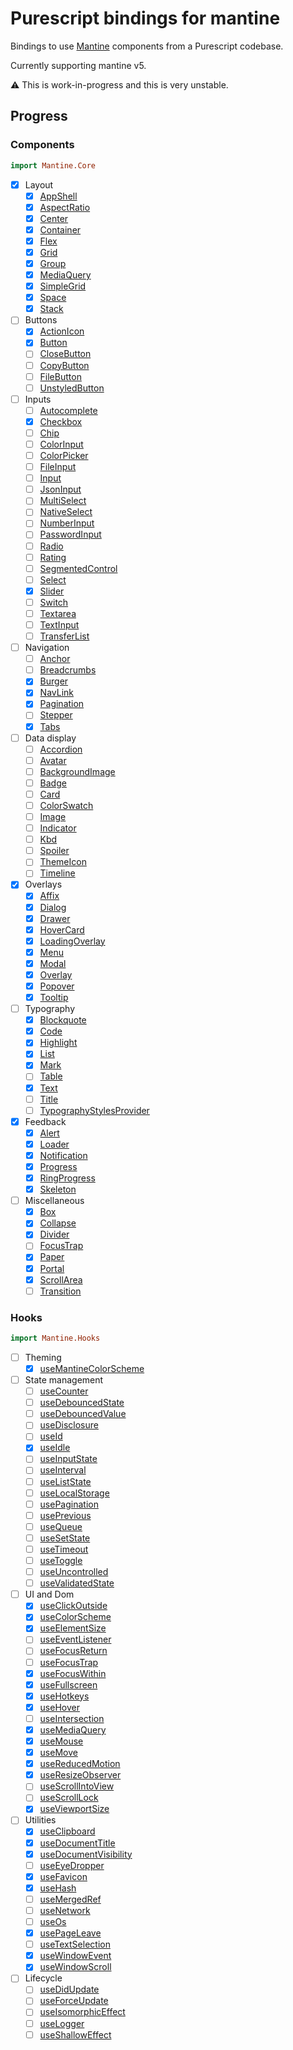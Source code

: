 # Purescript bindings for mantine

Bindings to use [Mantine](mantine.dev) components from a Purescript codebase.

Currently supporting mantine v5.

:warning: This is work-in-progress and this is very unstable.

## Progress

### Components

```purescript
import Mantine.Core
```

- [x] Layout
  - [x] [AppShell](https://v5.mantine.dev/core/app-shell/)
  - [x] [AspectRatio](https://v5.mantine.dev/core/aspect-ratio/)
  - [x] [Center](https://v5.mantine.dev/core/center/)
  - [x] [Container](https://v5.mantine.dev/core/container/)
  - [x] [Flex](https://v5.mantine.dev/core/flex/)
  - [x] [Grid](https://v5.mantine.dev/core/grid/)
  - [x] [Group](https://v5.mantine.dev/core/group/)
  - [x] [MediaQuery](https://v5.mantine.dev/core/media-query/)
  - [x] [SimpleGrid](https://v5.mantine.dev/core/simple-grid/)
  - [x] [Space](https://v5.mantine.dev/core/space/)
  - [x] [Stack](https://v5.mantine.dev/core/stack/)
- [ ] Buttons
  - [x] [ActionIcon](https://v5.mantine.dev/core/action-icon/)
  - [x] [Button](https://v5.mantine.dev/core/button/)
  - [ ] [CloseButton](https://v5.mantine.dev/core/close-button/)
  - [ ] [CopyButton](https://v5.mantine.dev/core/copy-button/)
  - [ ] [FileButton](https://v5.mantine.dev/core/file-button/)
  - [ ] [UnstyledButton](https://v5.mantine.dev/core/unstyled-button)
- [ ] Inputs
  - [ ] [Autocomplete](https://v5.mantine.dev/core/autocomplete/)
  - [x] [Checkbox](https://v5.mantine.dev/core/checkbox/)
  - [ ] [Chip](https://v5.mantine.dev/core/chip/)
  - [ ] [ColorInput](https://v5.mantine.dev/core/color-input/)
  - [ ] [ColorPicker](https://v5.mantine.dev/core/color-picker/)
  - [ ] [FileInput](https://v5.mantine.dev/core/file-input/)
  - [ ] [Input](https://v5.mantine.dev/core/input/)
  - [ ] [JsonInput](https://v5.mantine.dev/core/json-input/)
  - [ ] [MultiSelect](https://v5.mantine.dev/core/multi-select/)
  - [ ] [NativeSelect](https://v5.mantine.dev/core/native-select/)
  - [ ] [NumberInput](https://v5.mantine.dev/core/number-input/)
  - [ ] [PasswordInput](https://v5.mantine.dev/core/password-input/)
  - [ ] [Radio](https://v5.mantine.dev/core/radio/)
  - [ ] [Rating](https://v5.mantine.dev/core/rating/)
  - [ ] [SegmentedControl](https://v5.mantine.dev/core/segmented-control/)
  - [ ] [Select](https://v5.mantine.dev/core/select/)
  - [x] [Slider](https://v5.mantine.dev/core/slider/)
  - [ ] [Switch](https://v5.mantine.dev/core/switch/)
  - [ ] [Textarea](https://v5.mantine.dev/core/textarea/)
  - [ ] [TextInput](https://v5.mantine.dev/core/text-input/)
  - [ ] [TransferList](https://v5.mantine.dev/core/transfer-list/)
- [ ] Navigation
  - [ ] [Anchor](https://v5.mantine.dev/core/anchor/)
  - [ ] [Breadcrumbs](https://v5.mantine.dev/core/breadcrumbs/)
  - [x] [Burger](https://v5.mantine.dev/core/burger/)
  - [x] [NavLink](https://v5.mantine.dev/core/nav-link/)
  - [x] [Pagination](https://v5.mantine.dev/core/pagination/)
  - [ ] [Stepper](https://v5.mantine.dev/core/stepper/)
  - [x] [Tabs](https://v5.mantine.dev/core/tabs/)
- [ ] Data display
  - [ ] [Accordion](https://v5.mantine.dev/core/accordion/)
  - [ ] [Avatar](https://v5.mantine.dev/core/avatar/)
  - [ ] [BackgroundImage](https://v5.mantine.dev/core/background-image/)
  - [ ] [Badge](https://v5.mantine.dev/core/badge/)
  - [ ] [Card](https://v5.mantine.dev/core/card/)
  - [ ] [ColorSwatch](https://v5.mantine.dev/core/color-swatch/)
  - [ ] [Image](https://v5.mantine.dev/core/image/)
  - [ ] [Indicator](https://v5.mantine.dev/core/indicator/)
  - [ ] [Kbd](https://v5.mantine.dev/core/kbd/)
  - [ ] [Spoiler](https://v5.mantine.dev/core/spoiler/)
  - [ ] [ThemeIcon](https://v5.mantine.dev/core/theme-icon/)
  - [ ] [Timeline](https://v5.mantine.dev/core/timeline/)
- [x] Overlays
  - [x] [Affix](https://v5.mantine.dev/core/affix/)
  - [x] [Dialog](https://v5.mantine.dev/core/dialog/)
  - [x] [Drawer](https://v5.mantine.dev/core/drawer/)
  - [x] [HoverCard](https://v5.mantine.dev/core/hover-card/)
  - [x] [LoadingOverlay](https://v5.mantine.dev/core/loading-overlay/)
  - [x] [Menu](https://v5.mantine.dev/core/menu/)
  - [x] [Modal](https://v5.mantine.dev/core/modal/)
  - [x] [Overlay](https://v5.mantine.dev/core/overlay/)
  - [x] [Popover](https://v5.mantine.dev/core/popover/)
  - [x] [Tooltip](https://v5.mantine.dev/core/tooltip/)
- [ ] Typography
  - [x] [Blockquote](https://v5.mantine.dev/core/blockquote/)
  - [x] [Code](https://v5.mantine.dev/core/code/)
  - [x] [Highlight](https://v5.mantine.dev/core/highlight/)
  - [x] [List](https://v5.mantine.dev/core/list/)
  - [x] [Mark](https://v5.mantine.dev/core/mark/)
  - [ ] [Table](https://v5.mantine.dev/core/table/)
  - [x] [Text](https://v5.mantine.dev/core/text/)
  - [ ] [Title](https://v5.mantine.dev/core/title/)
  - [ ] [TypographyStylesProvider](https://v5.mantine.dev/core/typography-styles-provider/)
- [x] Feedback
  - [x] [Alert](https://v5.mantine.dev/core/alert/)
  - [x] [Loader](https://v5.mantine.dev/core/loader/)
  - [x] [Notification](https://v5.mantine.dev/core/notification/)
  - [x] [Progress](https://v5.mantine.dev/core/progress/)
  - [x] [RingProgress](https://v5.mantine.dev/core/ring-progress/)
  - [x] [Skeleton](https://v5.mantine.dev/core/skeleton/)
- [ ] Miscellaneous
  - [x] [Box](https://v5.mantine.dev/core/box/)
  - [x] [Collapse](https://v5.mantine.dev/core/collapse/)
  - [x] [Divider](https://v5.mantine.dev/core/divider/)
  - [ ] [FocusTrap](https://v5.mantine.dev/core/focus-trap/)
  - [x] [Paper](https://v5.mantine.dev/core/paper/)
  - [x] [Portal](https://v5.mantine.dev/core/portal/)
  - [x] [ScrollArea](https://v5.mantine.dev/core/scroll-area/)
  - [ ] [Transition](https://v5.mantine.dev/core/transition/)

### Hooks

```purescript
import Mantine.Hooks
```

- [ ] Theming
  - [x] [useMantineColorScheme](https://v5.mantine.dev/guides/dark-theme/#colorschemeprovider)
- [ ] State management
  - [ ] [useCounter](https://v5.mantine.dev/hooks/use-counter/)
  - [ ] [useDebouncedState](https://v5.mantine.dev/hooks/use-debounced-state/)
  - [ ] [useDebouncedValue](https://v5.mantine.dev/hooks/use-debounced-value/)
  - [ ] [useDisclosure](https://v5.mantine.dev/hooks/use-disclosure/)
  - [ ] [useId](https://v5.mantine.dev/hooks/use-id/)
  - [x] [useIdle](https://v5.mantine.dev/hooks/use-idle/)
  - [ ] [useInputState](https://v5.mantine.dev/hooks/use-input-state/)
  - [ ] [useInterval](https://v5.mantine.dev/hooks/use-interval/)
  - [ ] [useListState](https://v5.mantine.dev/hooks/use-list-state/)
  - [ ] [useLocalStorage](https://v5.mantine.dev/hooks/use-local-storage/)
  - [ ] [usePagination](https://v5.mantine.dev/hooks/use-pagination/)
  - [ ] [usePrevious](https://v5.mantine.dev/hooks/use-previous/)
  - [ ] [useQueue](https://v5.mantine.dev/hooks/use-queue/)
  - [ ] [useSetState](https://v5.mantine.dev/hooks/use-set-state/)
  - [ ] [useTimeout](https://v5.mantine.dev/hooks/use-timeout/)
  - [ ] [useToggle](https://v5.mantine.dev/hooks/use-toggle/)
  - [ ] [useUncontrolled](https://v5.mantine.dev/hooks/use-uncontrolled/)
  - [ ] [useValidatedState](https://v5.mantine.dev/hooks/use-validated-state/)
- [ ] UI and Dom
  - [x] [useClickOutside](https://v5.mantine.dev/hooks/use-click-outside/)
  - [x] [useColorScheme](https://v5.mantine.dev/hooks/use-color-scheme/)
  - [x] [useElementSize](https://v5.mantine.dev/hooks/use-element-size/)
  - [ ] [useEventListener](https://v5.mantine.dev/hooks/use-event-listener/)
  - [ ] [useFocusReturn](https://v5.mantine.dev/hooks/use-focus-return/)
  - [ ] [useFocusTrap](https://v5.mantine.dev/hooks/use-focus-trap/)
  - [x] [useFocusWithin](https://v5.mantine.dev/hooks/use-focus-within/)
  - [x] [useFullscreen](https://v5.mantine.dev/hooks/use-fullscreen/)
  - [x] [useHotkeys](https://v5.mantine.dev/hooks/use-hotkeys/)
  - [x] [useHover](https://v5.mantine.dev/hooks/use-hover/)
  - [ ] [useIntersection](https://v5.mantine.dev/hooks/use-intersection/)
  - [x] [useMediaQuery](https://v5.mantine.dev/hooks/use-media-query/)
  - [x] [useMouse](https://v5.mantine.dev/hooks/use-mouse/)
  - [x] [useMove](https://v5.mantine.dev/hooks/use-move/)
  - [x] [useReducedMotion](https://v5.mantine.dev/hooks/use-reduced-motion/)
  - [x] [useResizeObserver](https://v5.mantine.dev/hooks/use-resize-observer/)
  - [ ] [useScrollIntoView](https://v5.mantine.dev/hooks/use-scroll-into-view/)
  - [ ] [useScrollLock](https://v5.mantine.dev/hooks/use-scroll-lock/)
  - [x] [useViewportSize](https://v5.mantine.dev/hooks/use-viewport-size/)
- [ ] Utilities
  - [x] [useClipboard](https://v5.mantine.dev/hooks/use-clipboard/)
  - [x] [useDocumentTitle](https://v5.mantine.dev/hooks/use-document-title/)
  - [x] [useDocumentVisibility](https://v5.mantine.dev/hooks/use-document-visibility/)
  - [ ] [useEyeDropper](https://v5.mantine.dev/hooks/use-eye-dropper/)
  - [x] [useFavicon](https://v5.mantine.dev/hooks/use-favicon/)
  - [x] [useHash](https://v5.mantine.dev/hooks/use-hash/)
  - [ ] [useMergedRef](https://v5.mantine.dev/hooks/use-merged-ref/)
  - [ ] [useNetwork](https://v5.mantine.dev/hooks/use-network/)
  - [ ] [useOs](https://v5.mantine.dev/hooks/use-os/)
  - [x] [usePageLeave](https://v5.mantine.dev/hooks/use-page-leave/)
  - [ ] [useTextSelection](https://v5.mantine.dev/hooks/use-text-selection/)
  - [x] [useWindowEvent](https://v5.mantine.dev/hooks/use-window-event/)
  - [x] [useWindowScroll](https://v5.mantine.dev/hooks/use-window-scroll/)
- [ ] Lifecycle
  - [ ] [useDidUpdate](https://v5.mantine.dev/hooks/use-did-update/)
  - [ ] [useForceUpdate](https://v5.mantine.dev/hooks/use-force-update/)
  - [ ] [useIsomorphicEffect](https://v5.mantine.dev/hooks/use-isomorphic-effect/)
  - [ ] [useLogger](https://v5.mantine.dev/hooks/use-logger/)
  - [ ] [useShallowEffect](https://v5.mantine.dev/hooks/use-shallow-effect/)
